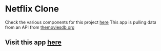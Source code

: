 # Netflix Clone #

Check the various components for this project [here](https://github.com/Japroz-Saini/amazon-clone)
This app is pulling data from an API from [themoviesdb.org](https://themoviesdb.org)

## Visit this app [here](https://netflix-clone10.web.app) ##

